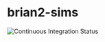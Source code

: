 # brian2-sims

![Continuous Integration Status](https://github.com/brian2-sims/.github/workflows/python-app.yml/badge.svg)
